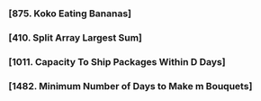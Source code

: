 

### [875. Koko Eating Bananas]
### [410. Split Array Largest Sum]
### [1011. Capacity To Ship Packages Within D Days]
### [1482. Minimum Number of Days to Make m Bouquets]

